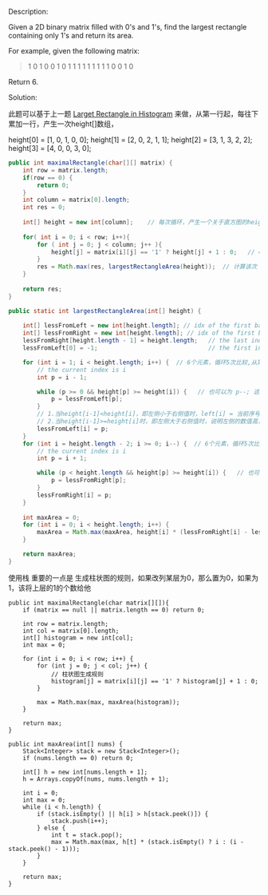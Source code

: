 Description:

Given a 2D binary matrix filled with 0's and 1's, find the largest rectangle containing only 1's and return its area.

For example, given the following matrix:

>1 0 1 0 0 
>1 0 1 1 1 
>1 1 1 1 1
>1 0 0 1 0 

Return 6.

Solution:

此题可以基于上一题 [Larget Rectangle in Histogram](https://github.com/lwy2016/Leetcode/blob/master/Solution/Largest%20Rectangle%20in%20Histogram.md) 来做，从第一行起，每往下累加一行，产生一次height[]数组，

height[0] = [1, 0, 1, 0, 0];
height[1] = [2, 0, 2, 1, 1];
height[2] = [3, 1, 3, 2, 2];
height[3] = [4, 0, 0, 3, 0];


```java
public int maximalRectangle(char[][] matrix) {
    int row = matrix.length;
    if(row == 0) {
        return 0;
    }
    int column = matrix[0].length;
    int res = 0;
    
    int[] height = new int[column];    // 每次循环，产生一个关于直方图的height[]数组
    
    for( int i = 0; i < row; i++){
        for ( int j = 0; j < column; j++ ){
            height[j] = matrix[i][j] == '1' ? height[j] + 1 : 0;   // ==1，height+1,否则置为0
        }
        res = Math.max(res, largestRectangleArea(height));  // 计算该次 height[] 中面积的最大值
    }
    
    return res;
}

public static int largestRectangleArea(int[] height) {
    
    int[] lessFromLeft = new int[height.length]; // idx of the first bar the left that is lower than current
    int[] lessFromRight = new int[height.length]; // idx of the first bar the right that is lower than current
    lessFromRight[height.length - 1] = height.length;   // the last index 的右侧的序号
    lessFromLeft[0] = -1;                               // the first index 的左侧的序号

    for (int i = 1; i < height.length; i++) {  // 6个元素，循环5次比较,从第二个元素往后比较
        // the current index is i 
        int p = i - 1;                  

        while (p >= 0 && height[p] >= height[i]) {   // 也可以为 p--; 这样做的好处是当有多个相邻的相同值时，可以跳过这些比较，直接得到结果
            p = lessFromLeft[p];        
        }
        // 1.当height[i-1]<height[i]，即左侧小于右侧值时，left[i] = 当前序号-1
        // 2.当height[i-1]>=height[i]时，即左侧大于右侧值时，说明左侧的数值高，p值需要向左回溯，直到所在的序号表示的值比当前序号i表示的值小，记下所在的序号给p
        lessFromLeft[i] = p;   
    }
    for (int i = height.length - 2; i >= 0; i--) {  // 6个元素，循环5次比较，从倒数第二个元素往前比较
        // the current index is i 
        int p = i + 1;

        while (p < height.length && height[p] >= height[i]) {   // 也可以为 p++;
            p = lessFromRight[p];
        }
        lessFromRight[i] = p;
    }
    
    int maxArea = 0;
    for (int i = 0; i < height.length; i++) {
        maxArea = Math.max(maxArea, height[i] * (lessFromRight[i] - lessFromLeft[i] - 1));
    }

    return maxArea;
}
```

使用栈
重要的一点是 生成柱状图的规则，如果改列某层为0，那么置为0，如果为1，该将上层的1的个数给他

```
public int maximalRectangle(char matrix[][]){
    if (matrix == null || matrix.length == 0) return 0;
    
    int row = matrix.length;
    int col = matrix[0].length;
    int[] histogram = new int[col];
    int max = 0;
    
    for (int i = 0; i < row; i++) {
        for (int j = 0; j < col; j++) {
            // 柱状图生成规则
            histogram[j] = matrix[i][j] == '1' ? histogram[j] + 1 : 0;
        }   
        
        max = Math.max(max, maxArea(histogram));
    }
    
    return max;
}

public int maxArea(int[] nums) {
    Stack<Integer> stack = new Stack<Integer>();
    if (nums.length == 0) return 0;
    
    int[] h = new int[nums.length + 1];
    h = Arrays.copyOf(nums, nums.length + 1);
    
    int i = 0;
    int max = 0;
    while (i < h.length) {
        if (stack.isEmpty() || h[i] > h[stack.peek()]) {
            stack.push(i++);
        } else {
            int t = stack.pop();
            max = Math.max(max, h[t] * (stack.isEmpty() ? i : (i - stack.peek() - 1)));
        }
    }
    
    return max;
}
```